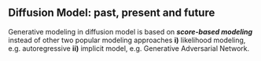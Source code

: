 
## Diffusion Model: past, present and future

Generative modeling in diffusion model is based on ***score-based modeling*** instead of other two popular modeling approaches **i)** likelihood modeling, e.g. autoregressive **ii)** implicit model, e.g. Generative Adversarial Network.
